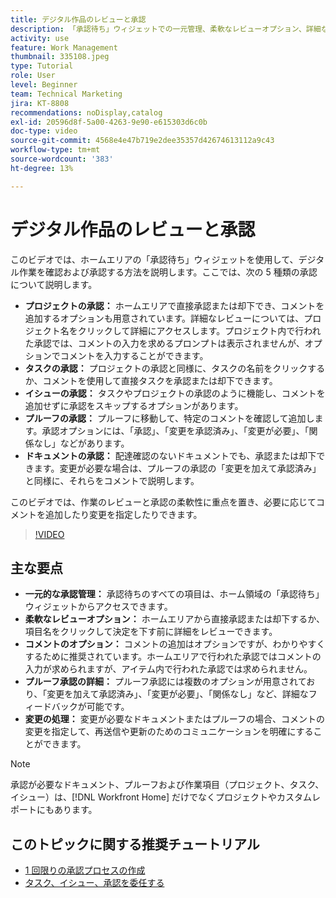 ```yaml
---
title: デジタル作品のレビューと承認
description: 「承認待ち」ウィジェットでの一元管理、柔軟なレビューオプション、詳細なプルーフ承認の選択、コミュニケーションと更新を効率的に行うための明確なコメント付けにより、承認ワークフローを簡素化します。
activity: use
feature: Work Management
thumbnail: 335108.jpeg
type: Tutorial
role: User
level: Beginner
team: Technical Marketing
jira: KT-8808
recommendations: noDisplay,catalog
exl-id: 20596d8f-5a00-4263-9e90-e615303d6c0b
doc-type: video
source-git-commit: 4568e4e47b719e2dee35357d42674613112a9c43
workflow-type: tm+mt
source-wordcount: '383'
ht-degree: 13%

---
```


# デジタル作品のレビューと承認

このビデオでは、ホームエリアの「承認待ち」ウィジェットを使用して、デジタル作業を確認および承認する方法を説明します。&#x200B; ここでは、次の 5 種類の承認について説明します。

* **プロジェクトの承認：** ホームエリアで直接承認または却下でき、コメントを追加するオプションも用意されています。&#x200B; 詳細なレビューについては、プロジェクト名をクリックして詳細にアクセスします。&#x200B; プロジェクト内で行われた承認では、コメントの入力を求めるプロンプトは表示されませんが、オプションでコメントを入力することができます。
* **タスクの承認：** プロジェクトの承認と同様に、タスクの名前をクリックするか、コメントを使用して直接タスクを承認または却下できます。
* **イシューの承認：** タスクやプロジェクトの承認のように機能し、コメントを追加せずに承認をスキップするオプションがあります。
* **プルーフの承認：** プルーフに移動して、特定のコメントを確認して追加します。&#x200B; 承認オプションには、「承認」、「変更を承認済み」、「変更が必要」、「関係なし」などがあります。
* **ドキュメントの承認：** 配達確認のないドキュメントでも、承認または却下できます。&#x200B; 変更が必要な場合は、プルーフの承認の「変更を加えて承認済み」と同様に、それらをコメントで説明します。

このビデオでは、作業のレビューと承認の柔軟性に重点を置き、必要に応じてコメントを追加したり変更を指定したりできます。&#x200B;

>[!VIDEO](https://video.tv.adobe.com/v/335108/?quality=12&learn=on&enablevpops)

## 主な要点

* **一元的な承認管理：** 承認待ちのすべての項目は、ホーム領域の「承認待ち」ウィジェットからアクセスできます。&#x200B;
* **柔軟なレビューオプション：** ホームエリアから直接承認または却下するか、項目名をクリックして決定を下す前に詳細をレビューできます。&#x200B;
* **コメントのオプション：** コメントの追加はオプションですが、わかりやすくするために推奨されています。&#x200B; ホームエリアで行われた承認ではコメントの入力が求められますが、アイテム内で行われた承認では求められません。&#x200B;
* **プルーフ承認の詳細：** プルーフ承認には複数のオプションが用意されており、「変更を加えて承認済み」、「変更が必要」、「関係なし」など、詳細なフィードバックが可能です。&#x200B;
* **変更の処理：** 変更が必要なドキュメントまたはプルーフの場合、コメントの変更を指定して、再送信や更新のためのコミュニケーションを明確にすることができます。&#x200B;


>[!NOTE]
>
>承認が必要なドキュメント、プルーフおよび作業項目（プロジェクト、タスク、イシュー）は、[!DNL Workfront Home] だけでなくプロジェクトやカスタムレポートにもあります。

## このトピックに関する推奨チュートリアル

* [1 回限りの承認プロセスの作成](/help/manage-work/approval-processes-and-milestone-paths/create-a-single-use-approval-process.md)
* [タスク、イシュー、承認を委任する](/help/manage-work/approval-processes-and-milestone-paths/delegate-approvals.md)


<!--
learn more URLS
Approving work
Home area for Reviewers
Guides
Home overview for Reviewers
Issue page overview
-->

